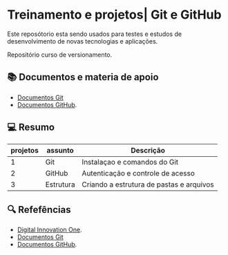 # Treinamento e projetos| Git e GitHub

Este reposótorio esta sendo usados para testes e estudos de desenvolvimento de novas tecnologias e aplicações.

Repositório curso de versionamento.
## 📚 Documentos  e materia de apoio
- [Documentos Git](https://git-scm.com/docs)
- [Documentos GitHub](https://docs.github.com). 


## 💻 Resumo

|projetos| assunto| Descrição |
| --- | --- |---|
|1| Git | Instalaçao e comandos do Git |
|2| GitHub | Autenticação e controle de acesso|
|3| Estrutura| Criando a estrutura de pastas e arquivos|



## 🔍 Refefências
- [Digital Innovation One](https://www.dio.me).
- [Documentos Git](https://git-scm.com/docs)
- [Documentos GitHub](https://docs.github.com).
